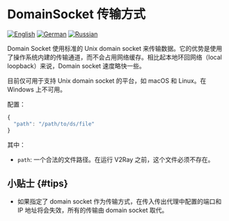 # DomainSocket 传输方式

[![English][1]][2] [![German][3]][4] [![Russian][5]][6]

[1]: ../../resources/english.svg
[2]: https://www.v2ray.com/en/configuration/transport/domainsocket.html
[3]: ../../resources/german.svg
[4]: https://www.v2ray.com/de/configuration/transport/domainsocket.html
[5]: ../../resources/russian.svg
[6]: https://www.v2ray.com/ru/configuration/transport/domainsocket.html

Domain Socket 使用标准的 Unix domain socket 来传输数据。它的优势是使用了操作系统内建的传输通道，而不会占用网络缓存。相比起本地环回网络（local loopback）来说，Domain socket 速度略快一些。

目前仅可用于支持 Unix domain socket 的平台，如 macOS 和 Linux。在 Windows 上不可用。

配置：

```javascript
{
  "path": "/path/to/ds/file"
}
```

其中：

* `path`: 一个合法的文件路径。在运行 V2Ray 之前，这个文件必须不存在。

## 小贴士 {#tips}

* 如果指定了 domain socket 作为传输方式，在传入传出代理中配置的端口和 IP 地址将会失效，所有的传输由 domain socket 取代。
